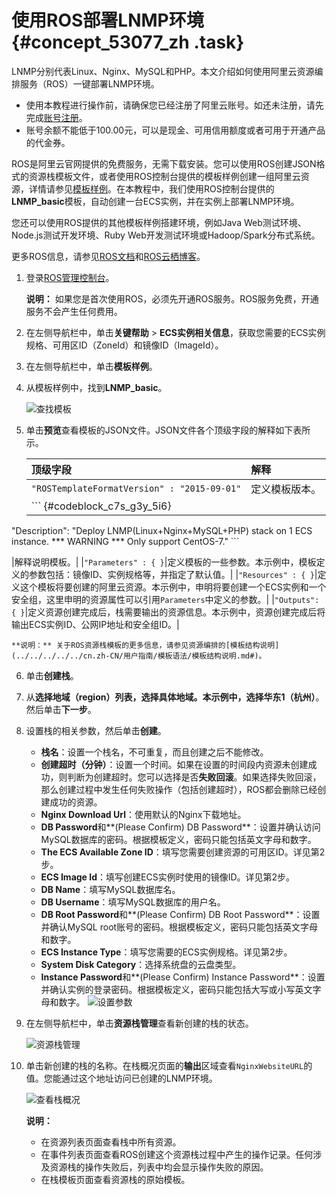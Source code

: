 # 使用ROS部署LNMP环境 {#concept_53077_zh .task}

LNMP分别代表Linux、Nginx、MySQL和PHP。本文介绍如何使用阿里云资源编排服务（ROS）一键部署LNMP环境。

-   使用本教程进行操作前，请确保您已经注册了阿里云账号。如还未注册，请先完成[账号注册](https://account.aliyun.com/register/register.htm?)。
-   账号余额不能低于100.00元，可以是现金、可用信用额度或者可用于开通产品的代金券。

ROS是阿里云官网提供的免费服务，无需下载安装。您可以使用ROS创建JSON格式的资源栈模板文件，或者使用ROS控制台提供的模板样例创建一组阿里云资源，详情请参见[模板样例](https://ros.console.aliyun.com/#/template/list)。在本教程中，我们使用ROS控制台提供的**LNMP\_basic**模板，自动创建一台ECS实例，并在实例上部署LNMP环境。

您还可以使用ROS提供的其他模板样例搭建环境，例如Java Web测试环境、Node.js测试开发环境、Ruby Web开发测试环境或Hadoop/Spark分布式系统。

更多ROS信息，请参见[ROS文档](../../../../../cn.zh-CN/产品简介/什么是资源编排服务.md#)和[ROS云栖博客](https://yq.aliyun.com/articles/57553)。

1.  登录[ROS管理控制台](https://ros.console.aliyun.com/)。 

    **说明：** 如果您是首次使用ROS，必须先开通ROS服务。ROS服务免费，开通服务不会产生任何费用。

2.  在左侧导航栏中，单击**关键帮助** \> **ECS实例相关信息**，获取您需要的ECS实例规格、可用区ID（ZoneId）和镜像ID（ImageId）。
3.  在左侧导航栏中，单击**模板样例**。
4.  从模板样例中，找到**LNMP\_basic**。 

    ![查找模板](http://static-aliyun-doc.oss-cn-hangzhou.aliyuncs.com/assets/img/9761/156756653612071_zh-CN.png)

5.  单击**预览**查看模板的JSON文件。JSON文件各个顶级字段的解释如下表所示。 

    |顶级字段|解释|
    |:---|:-|
    |`"ROSTemplateFormatVersion" : "2015-09-01"`|定义模板版本。|
    |     ``` {#codeblock_c7s_g3y_5i6}
"Description": "Deploy LNMP(Linux+Nginx+MySQL+PHP) stack on 1 ECS instance. ***
              WARNING *** Only support CentOS-7."
    ```

 |解释说明模板。|
    |`"Parameters" : { }`|定义模板的一些参数。本示例中，模板定义的参数包括：镜像ID、实例规格等，并指定了默认值。|
    |`"Resources" : { }`|定义这个模板将要创建的阿里云资源。本示例中，申明将要创建一个ECS实例和一个安全组，这里申明的资源属性可以引用`Parameters`中定义的参数。|
    |`"Outputs": { }`|定义资源创建完成后，栈需要输出的资源信息。本示例中，资源创建完成后将输出ECS实例ID、公网IP地址和安全组ID。|

    **说明：** 关于ROS资源栈模板的更多信息，请参见资源编排的[模板结构说明](../../../../../cn.zh-CN/用户指南/模板语法/模板结构说明.md#)。

6.  单击**创建栈**。
7.  从**选择地域（region）**列表，选择具体地域。本示例中，选择**华东1（杭州）**。然后单击**下一步**。
8.  设置栈的相关参数，然后单击**创建**。 

    -   **栈名**：设置一个栈名，不可重复，而且创建之后不能修改。
    -   **创建超时（分钟）**：设置一个时间。如果在设置的时间段内资源未创建成功，则判断为创建超时。您可以选择是否**失败回滚**。如果选择失败回滚，那么创建过程中发生任何失败操作（包括创建超时），ROS都会删除已经创建成功的资源。
    -   **Nginx Download Url**：使用默认的Nginx下载地址。
    -   **DB Password**和**\(Please Confirm\) DB Password**：设置并确认访问MySQL数据库的密码。根据模板定义，密码只能包括英文字母和数字。
    -   **The ECS Available Zone ID**：填写您需要创建资源的可用区ID。详见第2步。
    -   **ECS Image Id**：填写创建ECS实例时使用的镜像ID。详见第2步。
    -   **DB Name**：填写MySQL数据库名。
    -   **DB Username**：填写MySQL数据库的用户名。
    -   **DB Root Password**和**\(Please Confirm\) DB Root Password**：设置并确认MySQL root账号的密码。根据模板定义，密码只能包括英文字母和数字。
    -   **ECS Instance Type**：填写您需要的ECS实例规格。详见第2步。
    -   **System Disk Category**：选择系统盘的云盘类型。
    -   **Instance Password**和**\(Please Confirm\) Instance Password**：设置并确认实例的登录密码。根据模板定义，密码只能包括大写或小写英文字母和数字。
    ![设置参数](http://static-aliyun-doc.oss-cn-hangzhou.aliyuncs.com/assets/img/9761/156756653712072_zh-CN.png)

9.  在左侧导航栏中，单击**资源栈管理**查看新创建的栈的状态。 

    ![资源栈管理](http://static-aliyun-doc.oss-cn-hangzhou.aliyuncs.com/assets/img/9761/156756653714331_zh-CN.png)

10. 单击新创建的栈的名称。在栈概况页面的**输出**区域查看`NginxWebsiteURL`的值。您能通过这个地址访问已创建的LNMP环境。 

    ![查看栈概况](http://static-aliyun-doc.oss-cn-hangzhou.aliyuncs.com/assets/img/9761/156756653714341_zh-CN.png)

    **说明：** 

    -   在资源列表页面查看栈中所有资源。
    -   在事件列表页面查看ROS创建这个资源栈过程中产生的操作记录。任何涉及资源栈的操作失败后，列表中均会显示操作失败的原因。
    -   在栈模板页面查看资源栈的原始模板。

